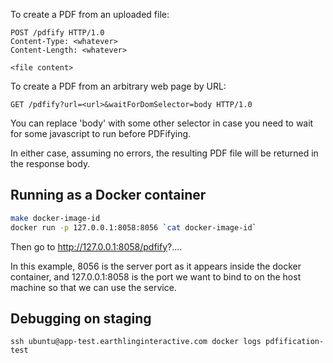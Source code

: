 To create a PDF from an uploaded file:

```
POST /pdfify HTTP/1.0
Content-Type: <whatever>
Content-Length: <whatever>

<file content>
```

To create a PDF from an arbitrary web page by URL:

```
GET /pdfify?url=<url>&waitForDomSelector=body HTTP/1.0
```

You can replace 'body' with some other selector
in case you need to wait for some javascript to run before PDFifying.

In either case, assuming no errors, the resulting PDF file will be returned in the response body.

## Running as a Docker container

```sh
make docker-image-id
docker run -p 127.0.0.1:8058:8056 `cat docker-image-id`
```

Then go to http://127.0.0.1:8058/pdfify?....

In this example, 8056 is the server port as it appears inside the docker container,
and 127.0.0.1:8058 is the port we want to bind to on the host machine
so that we can use the service.

## Debugging on staging

```ssh ubuntu@app-test.earthlinginteractive.com docker logs pdfification-test```
